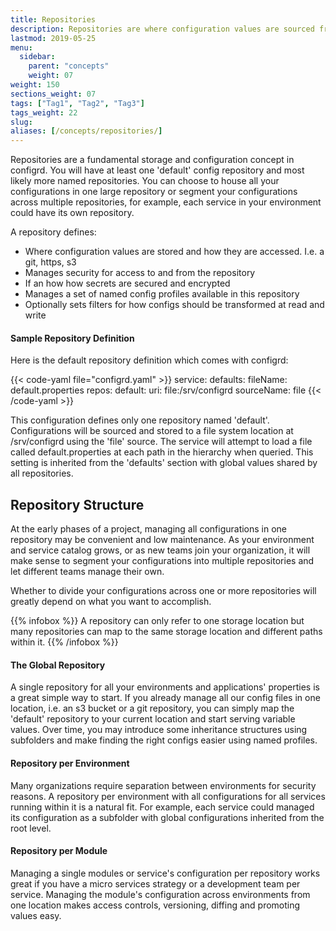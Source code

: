 ```yaml
---
title: Repositories
description: Repositories are where configuration values are sourced from
lastmod: 2019-05-25
menu:
  sidebar:
    parent: "concepts"
    weight: 07
weight: 150
sections_weight: 07
tags: ["Tag1", "Tag2", "Tag3"]
tags_weight: 22
slug:
aliases: [/concepts/repositories/]
---
```


Repositories are a fundamental storage and configuration concept in configrd. You will have at least one 'default' config repository and most likely more named repositories. You can choose to house all your configurations in one large repository or segment your configurations across multiple repositories, for example, each service in your environment could have its own repository.

A repository defines:

* Where configuration values are stored and how they are accessed. I.e. a git, https, s3
* Manages security for access to and from the repository
* If an how how secrets are secured and encrypted
* Manages a set of named config profiles available in this repository
* Optionally sets filters for how configs should be transformed at read and write

#### Sample Repository Definition

Here is the default repository definition which comes with configrd:

{{< code-yaml file="configrd.yaml" >}}
service:
  defaults:
    fileName: default.properties
  repos:
    default:
      uri: file:/srv/configrd
      sourceName: file
{{< /code-yaml >}}

This configuration defines only one repository named 'default'. Configurations will be sourced and stored to a file system location at /srv/configrd using the 'file' source. The service will attempt to load a file called default.properties at each path in the hierarchy when queried. This setting is inherited from the 'defaults' section with global values shared by all repositories. 

## Repository Structure

At the early phases of a project, managing all configurations in one repository may be convenient and low maintenance. As your environment and service catalog grows, or as new teams join your organization, it will make sense to segment your configurations into multiple repositories and let different teams manage their own.

Whether to divide your configurations across one or more repositories will greatly depend on what you want to accomplish. 

{{% infobox %}}
A repository can only refer to one storage location but many repositories can map to the same storage location and different paths within it.
{{% /infobox %}}

#### The Global Repository

A single repository for all your environments and applications' properties is a great simple way to start. If you already manage all our config files in one location, i.e. an s3 bucket or a git repository, you can simply map the 'default' repository to your current location and start serving variable values. Over time, you may introduce some inheritance structures using subfolders and make finding the right configs easier using named profiles.

#### Repository per Environment

Many organizations require separation between environments for security reasons. A repository per environment with all configurations for all services running within it is a natural fit. For example, each service could managed its configuration as a subfolder with global configurations inherited from the root level.

#### Repository per Module

Managing a single modules or service's configuration per repository works great if you have a micro services strategy or a development team per service. Managing the module's configuration across environments from one location makes access controls, versioning, diffing and promoting values easy.

